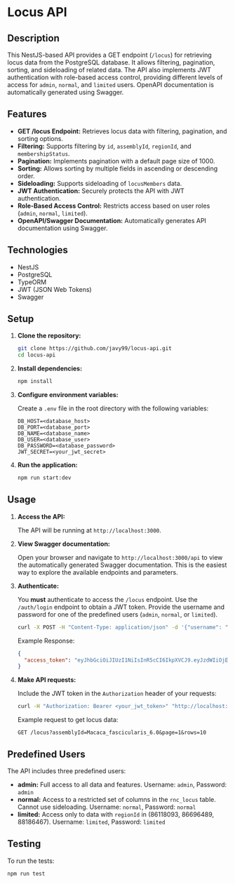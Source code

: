 # Locus API

## Description

This NestJS-based API provides a GET endpoint (`/locus`) for retrieving locus data from the PostgreSQL database. It allows filtering, pagination, sorting, and sideloading of related data. The API also implements JWT authentication with role-based access control, providing different levels of access for `admin`, `normal`, and `limited` users.  OpenAPI documentation is automatically generated using Swagger.

## Features

*   **GET /locus Endpoint:** Retrieves locus data with filtering, pagination, and sorting options.
*   **Filtering:** Supports filtering by `id`, `assemblyId`, `regionId`, and `membershipStatus`.
*   **Pagination:** Implements pagination with a default page size of 1000.
*   **Sorting:** Allows sorting by multiple fields in ascending or descending order.
*   **Sideloading:** Supports sideloading of `locusMembers` data.
*   **JWT Authentication:** Securely protects the API with JWT authentication.
*   **Role-Based Access Control:** Restricts access based on user roles (`admin`, `normal`, `limited`).
*   **OpenAPI/Swagger Documentation:**  Automatically generates API documentation using Swagger.

## Technologies

*   NestJS
*   PostgreSQL
*   TypeORM
*   JWT (JSON Web Tokens)
*   Swagger

## Setup

1.  **Clone the repository:**

    ```bash
    git clone https://github.com/javy99/locus-api.git
    cd locus-api
    ```

2.  **Install dependencies:**

    ```bash
    npm install
    ```

3.  **Configure environment variables:**

    Create a `.env` file in the root directory with the following variables:

    ```
    DB_HOST=<database_host>
    DB_PORT=<database_port>
    DB_NAME=<database_name>
    DB_USER=<database_user>
    DB_PASSWORD=<database_password>
    JWT_SECRET=<your_jwt_secret>
    ```

4.  **Run the application:**

    ```bash
    npm run start:dev
    ```

## Usage

1.  **Access the API:**

    The API will be running at `http://localhost:3000`.

2.  **View Swagger documentation:**

    Open your browser and navigate to `http://localhost:3000/api` to view the automatically generated Swagger documentation. This is the easiest way to explore the available endpoints and parameters.

3.  **Authenticate:**

     You **must** authenticate to access the `/locus` endpoint. Use the `/auth/login` endpoint to obtain a JWT token. Provide the username and password for one of the predefined users (`admin`, `normal`, or `limited`).

    ```bash
    curl -X POST -H "Content-Type: application/json" -d '{"username": "admin", "password": "admin"}' http://localhost:3000/auth/login
    ```

    Example Response:

    ```json
    {
      "access_token": "eyJhbGciOiJIUzI1NiIsInR5cCI6IkpXVCJ9.eyJzdWIiOjEsInVzZXJuYW1lIjoiYWRtaW4iLCJyb2xlIjoiYWRtaW4iLCJpYXQiOjE2ODIzNDU2NzAsImV4cCI6MTY4MjM0OTI3MH0.ExampleToken"
    }
    ```

4.  **Make API requests:**

    Include the JWT token in the `Authorization` header of your requests:

    ```bash
    curl -H "Authorization: Bearer <your_jwt_token>" "http://localhost:3000/locus?assemblyId=Macaca_fascicularis_6.0&page=1&rows=10"
    ```

    Example request to get locus data:

    ```
    GET /locus?assemblyId=Macaca_fascicularis_6.0&page=1&rows=10
    ```

## Predefined Users

The API includes three predefined users:

*   **admin:** Full access to all data and features.  Username: `admin`, Password: `admin`
*   **normal:** Access to a restricted set of columns in the `rnc_locus` table.  Cannot use sideloading. Username: `normal`, Password: `normal`
*   **limited:** Access only to data with `regionId` in (86118093, 86696489, 88186467). Username: `limited`, Password: `limited`

## Testing

To run the tests:

```bash
npm run test
```